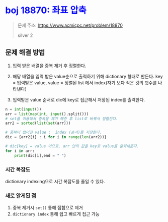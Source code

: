 # <span style="color:blue">boj 18870: 좌표 압축</span>
> 문제 주소: https://www.acmicpc.net/problem/18870
> 
> silver 2

## 문제 해결 방법
1. 입력 받은 배열을 중복 제거 후 정렬한다.
2. 해당 배열을 입력 받은 value순으로 출력하기 위해 dictionary 형태로 만든다.
key = 입력받은 value, value = 정렬된 list 에서 index(자기 보다 작은 것의 갯수를 나타낸다)
   
3. 입력받은 value 순서로 dic에 key로 접근해서 저장된 index를 출력한다.
```python
n = int(input())
arr = list(map(int, input().split()))
# set를 이용해서 중복을 제거 해준 후 list로 바꿔서 정렬한다.
arr2 = sorted(list(set(arr)))

# 중복이 없어진 value :  index (순서)를 저장한다.
dic = {arr2[i] : i for i in range(len(arr2))}

# dic[key] = value 이므로, arr 안의 값을 key로 value를 출력해준다.
for i in arr:
    print(dic[i],end = " ")
```

### 시간 복잡도
dictionary indexing으로 시간 복잡도를 줄일 수 있다.

### 새로 알게된 점
1. 중복 제거시 `set()` 통해 집합으로 제거
2. `dictionary index` 통해 쉽고 빠르게 접근 가능